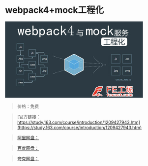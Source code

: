 # webpack4+mock工程化

![img](../../../assets/study163/free/42d31253d76d4258b9779c59bcdabd1d.jpg)

> 价格：免费

> [官方链接：https://study.163.com/course/introduction/1209427943.htm](https://study.163.com/course/introduction/1209427943.htm)

> [阿里网盘：]()

> [百度网盘：]()

> [夸克网盘：]()
